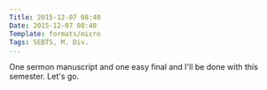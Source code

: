 ```yaml
---
Title: 2015-12-07 08:40
Date: 2015-12-07 08:40
Template: formats/micro
Tags: SEBTS, M. Div.
...
```



One sermon manuscript and one easy final and I'll be done with this semester.
Let's go.
